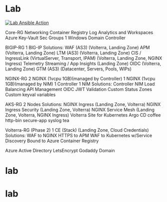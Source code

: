 Lab
===

[![Lab Ansible Action](https://github.com/jmcalalang/lab/actions/workflows/main.yml/badge.svg)](https://github.com/jmcalalang/lab/actions/workflows/main.yml)

Core-RG
    Networking
    Container Registry
    Log Analytics and Workspaces
    Azure Key-Vault
    Sec Groups
    1 Windows Domain Controller

BIGIP-RG
    1 BIG-IP
        Solutions:
            WAF (AS3) (Volterra, Landing Zone)
            APM (Volterra, Landing Zone)
            LTM (AS3) (Volterra, Landing Zone)
            CIS / IngressLink (VirtualServer, Transport, IPAM) (Volterra, Landing Zone, NGINX Ingress)
            Telemetry Streaming / App Insights (Landing Zone)
            OIDC (Volterra, Landing Zone)
            GTM (AS3) (Datacenter, Servers, Pools, WIPs)

NGINX-RG
    2 NGINX (1vcpu 1GB)(managed by Controller)
    1 NGINX (1vcpu 1GB)(managed by NIM)
    1 Controller
    1 NIM
        Solutions:
            Controller
            NIM
            Load Balancing
            API Management
            OIDC
            JWT Validation
            Custom Status Zones
            Custom keyval variables

AKS-RG
    2 Nodes
        Solutions:
            NGINX Ingress (Landing Zone, Volterra)
            NGINX Ingress Security (Landing Zone, Volterra)
            NGINX Service Mesh (Landing Zone, Volterra, NGINX Ingress)
            Volterra Site for Kubernetes
            Argo CD
            coffee
            http-bin
            secure-app
            syslog
            tea

Volterra-RG (Phase 2)
    1 CE (Stack) (Landing Zone, Cloud Credentials)
        Solutions:
            WAF to NGINX
            HTTPS to APM
            WAF to Kubernetes w/Service Discovery
            Bound to Azure Container Registry

Azure Active Directory
LetsEncrypt
Godaddy Domain
# lab
# lab
